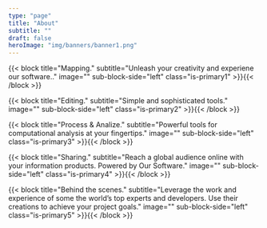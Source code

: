 ```yaml
---
type: "page"
title: "About"
subtitle: ""
draft: false
heroImage: "img/banners/banner1.png"
---
```


{{< block
    title="Mapping."
    subtitle="Unleash your creativity and experiene our software.."
    image=""
    sub-block-side="left"
    class="is-primary1"     >}}{{< /block >}}

{{< block
    title="Editing."
    subtitle="Simple and sophisticated tools."
    image=""
    sub-block-side="left"
    class="is-primary2"     >}}{{< /block >}}

{{< block
    title="Process & Analize."
    subtitle="Powerful tools for computational analysis at your fingertips."
    image=""
    sub-block-side="left"
    class="is-primary3"     >}}{{< /block >}}

{{< block
    title="Sharing."
    subtitle="Reach a global audience online with your information products. Powered by Our Software."
    image=""
    sub-block-side="left"
    class="is-primary4"     >}}{{< /block >}}

{{< block
    title="Behind the scenes."
    subtitle="Leverage the work and experience of some the world’s top experts and developers. Use their creations to achieve your project goals."
    image=""
    sub-block-side="left"
    class="is-primary5"    >}}{{< /block >}}

